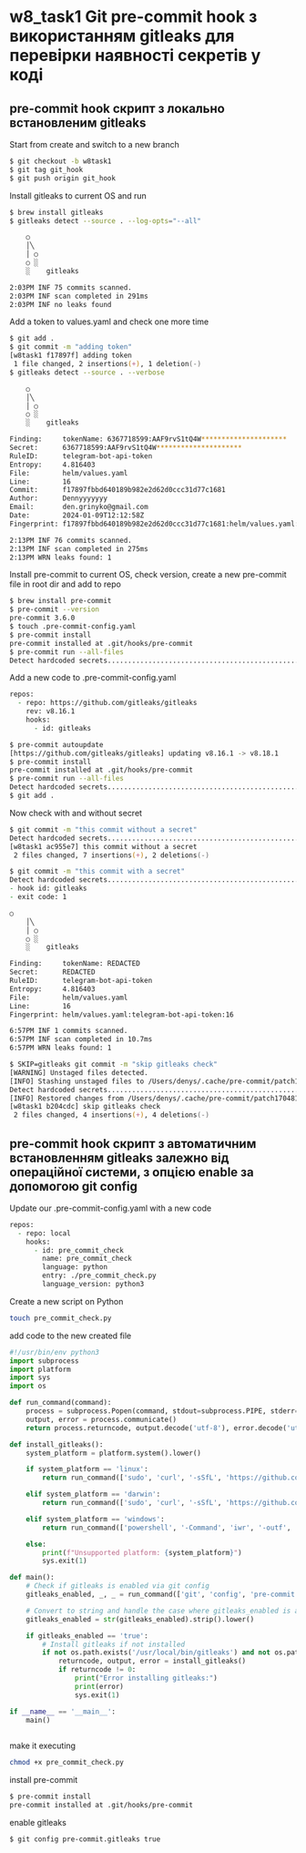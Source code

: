 # w8_task1 Git pre-commit hook з використанням gitleaks для перевірки наявності секретів у коді

## pre-commit hook скрипт з локально встановленим gitleaks

Start from create and switch to a new branch
```sh
$ git checkout -b w8task1
$ git tag git_hook
$ git push origin git_hook
```
Install gitleaks to current OS and run 
```sh
$ brew install gitleaks
$ gitleaks detect --source . --log-opts="--all"

    ○
    │╲
    │ ○
    ○ ░
    ░    gitleaks

2:03PM INF 75 commits scanned.
2:03PM INF scan completed in 291ms
2:03PM INF no leaks found
```
Add a token to values.yaml and check one more time
```zsh
$ git add .
$ git commit -m "adding token"
[w8task1 f17897f] adding token
 1 file changed, 2 insertions(+), 1 deletion(-)
$ gitleaks detect --source . --verbose

    ○
    │╲
    │ ○
    ○ ░
    ░    gitleaks

Finding:     tokenName: 6367718599:AAF9rvS1tQ4W*********************
Secret:      6367718599:AAF9rvS1tQ4W*********************
RuleID:      telegram-bot-api-token
Entropy:     4.816403
File:        helm/values.yaml
Line:        16
Commit:      f17897fbbd640189b982e2d62d0ccc31d77c1681
Author:      Dennyyyyyyy
Email:       den.grinyko@gmail.com
Date:        2024-01-09T12:12:58Z
Fingerprint: f17897fbbd640189b982e2d62d0ccc31d77c1681:helm/values.yaml:telegram-bot-api-token:16

2:13PM INF 76 commits scanned.
2:13PM INF scan completed in 275ms
2:13PM WRN leaks found: 1
```
Install pre-commit to current OS, check version, create a new pre-commit file in root dir and add to repo
```zsh
$ brew install pre-commit
$ pre-commit --version
pre-commit 3.6.0
$ touch .pre-commit-config.yaml
$ pre-commit install
pre-commit installed at .git/hooks/pre-commit
$ pre-commit run --all-files
Detect hardcoded secrets.................................................Passed
```
Add a new code to .pre-commit-config.yaml
```zsh
repos:
  - repo: https://github.com/gitleaks/gitleaks
    rev: v8.16.1
    hooks:
      - id: gitleaks
```
```zsh
$ pre-commit autoupdate
[https://github.com/gitleaks/gitleaks] updating v8.16.1 -> v8.18.1
$ pre-commit install
pre-commit installed at .git/hooks/pre-commit
$ pre-commit run --all-files
Detect hardcoded secrets.................................................Passed
$ git add .
```
Now check with and without secret
```zsh
$ git commit -m "this commit without a secret"
Detect hardcoded secrets.................................................Passed
[w8task1 ac955e7] this commit without a secret
 2 files changed, 7 insertions(+), 2 deletions(-)

$ git commit -m "this commit with a secret"
Detect hardcoded secrets.................................................Failed
- hook id: gitleaks
- exit code: 1

○
    │╲
    │ ○
    ○ ░
    ░    gitleaks

Finding:     tokenName: REDACTED
Secret:      REDACTED
RuleID:      telegram-bot-api-token
Entropy:     4.816403
File:        helm/values.yaml
Line:        16
Fingerprint: helm/values.yaml:telegram-bot-api-token:16

6:57PM INF 1 commits scanned.
6:57PM INF scan completed in 10.7ms
6:57PM WRN leaks found: 1

$ SKIP=gitleaks git commit -m "skip gitleaks check"
[WARNING] Unstaged files detected.
[INFO] Stashing unstaged files to /Users/denys/.cache/pre-commit/patch1704819587-34774.
Detect hardcoded secrets................................................Skipped
[INFO] Restored changes from /Users/denys/.cache/pre-commit/patch1704819587-34774.
[w8task1 b204cdc] skip gitleaks check
 2 files changed, 4 insertions(+), 4 deletions(-)
```

## pre-commit hook скрипт з автоматичним встановленням gitleaks залежно від операційної системи, з опцією enable за допомогою git config

Update our .pre-commit-config.yaml with a new code
```zsh
repos:
  - repo: local
    hooks:
      - id: pre_commit_check
        name: pre_commit_check
        language: python
        entry: ./pre_commit_check.py
        language_version: python3
```
Create a new script on Python
```zsh
touch pre_commit_check.py
```
add code to the new created file
```py
#!/usr/bin/env python3
import subprocess
import platform
import sys
import os

def run_command(command):
    process = subprocess.Popen(command, stdout=subprocess.PIPE, stderr=subprocess.PIPE)
    output, error = process.communicate()
    return process.returncode, output.decode('utf-8'), error.decode('utf-8')

def install_gitleaks():
    system_platform = platform.system().lower()

    if system_platform == 'linux':
        return run_command(['sudo', 'curl', '-sSfL', 'https://github.com/zricethezav/gitleaks/releases/download/v7.2.1/gitleaks-linux-amd64', '-o', '/usr/local/bin/gitleaks'])

    elif system_platform == 'darwin':
        return run_command(['sudo', 'curl', '-sSfL', 'https://github.com/zricethezav/gitleaks/releases/download/v7.2.1/gitleaks-darwin-amd64', '-o', '/usr/local/bin/gitleaks'])

    elif system_platform == 'windows':
        return run_command(['powershell', '-Command', 'iwr', '-outf', 'gitleaks.exe', 'https://github.com/zricethezav/gitleaks/releases/download/v7.2.1/gitleaks-windows-amd64.exe'])

    else:
        print(f"Unsupported platform: {system_platform}")
        sys.exit(1)

def main():
    # Check if gitleaks is enabled via git config
    gitleaks_enabled, _, _ = run_command(['git', 'config', 'pre-commit.gitleaks'])

    # Convert to string and handle the case where gitleaks_enabled is an integer
    gitleaks_enabled = str(gitleaks_enabled).strip().lower()

    if gitleaks_enabled == 'true':
        # Install gitleaks if not installed
        if not os.path.exists('/usr/local/bin/gitleaks') and not os.path.exists('gitleaks.exe'):
            returncode, output, error = install_gitleaks()
            if returncode != 0:
                print("Error installing gitleaks:")
                print(error)
                sys.exit(1)

if __name__ == '__main__':
    main()
	
```
make it executing
```zsh 
chmod +x pre_commit_check.py
```
install pre-commit
```zsh
$ pre-commit install
pre-commit installed at .git/hooks/pre-commit
```
enable gitleaks
```zsh
$ git config pre-commit.gitleaks true
```
